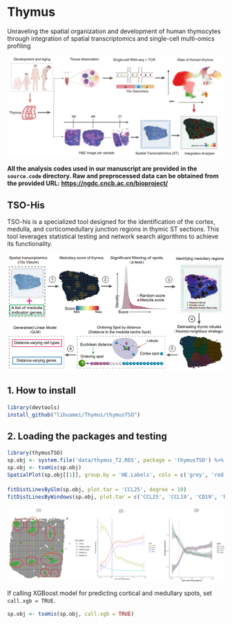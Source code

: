 # Thymus
Unraveling the spatial organization and development of human thymocytes through integration of spatial transcriptomics and single-cell multi-omics profiling

<p align="center">
	<img src="vignette_files/Thymus.jpg" alt="Resized Image" width="800">
</p>

<b> All the analysis codes used in our manuscript are provided in the `source.code` directory. Raw and preprocessed data can be obtained from the provided URL: https://ngdc.cncb.ac.cn/bioproject/ </b>

## TSO-His

TSO-his is a specialized tool designed for the identification of the cortex, medulla, and corticomedullary junction regions in thymic ST sections. This tool leverages statistical testing and network search algorithms to achieve its functionality.

<p align="center">
	<img src="vignette_files/TSO.His.jpg" alt="Resized Image" width="800">
</p>

## 1. How to install

``` r
library(devtools)
install_github("lihuamei/Thymus/thymusTSO")

``` 

## 2. Loading the packages and testing
``` r
library(thymusTSO)
sp.obj <- system.file('data/thymus_T2.RDS', package = 'thymusTSO') %>% readRDS
sp.obj <- tsoHis(sp.obj)
SpatialPlot(sp.obj[[1]], group.by = 'HE.Labels', cols = c('grey', 'red', 'green', 'pink', 'yellow') %>% `names<-`(unique(sp.obj$HE.Labels))

fitDistLinesByGlm(sp.obj, plot.tar = 'CCL25', degree = 10)
fitDistLinesByWindows(sp.obj, plot.tar = c('CCL25', 'CCL19', 'CD19', 'RAG1'), win = 20)

``` 
<p align="center">
	<img src="vignette_files/exam.1.jpg" alt="Resized Image" width="800">
</p>

If calling XGBoost model for predicting cortical and medullary spots, set `call.xgb = TRUE`.

``` r
sp.obj <- tsoHis(sp.obj, call.xgb = TRUE)

``` 
